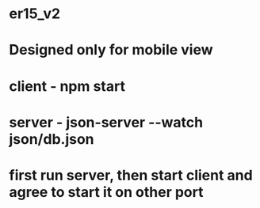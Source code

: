 # er15_v2
# Designed only for mobile view
# client - npm start
# server - json-server --watch json/db.json
# first run server, then start client and agree to start it on other port
